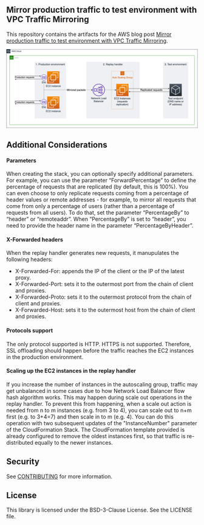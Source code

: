 ## Mirror production traffic to test environment with VPC Traffic Mirroring

This repository contains the artifacts for the AWS blog post [Mirror production traffic to test environment with VPC Traffic Mirroring](https://aws.amazon.com/blogs/networking-and-content-delivery/mirror-production-traffic-to-test-environment-with-vpc-traffic-mirroring/).

![The diagram shows how requests for the production environment are replied to the test environment](images/mirroring.png)

## Additional Considerations

#### Parameters

When creating the stack, you can optionally specify additional parameters. For example, you can use the parameter “ForwardPercentage” to define the percentage of requests that are replicated (by default, this is 100%). You can even choose to only replicate requests coming from a percentage of header values or remote addresses - for example, to mirror all requests that come from only a percentage of users (rather than a percentage of requests from all users). To do that, set the parameter “PercentageBy” to “header” or “remoteaddr”. When “PercentageBy” is set to “header”, you need to provide the header name in the parameter “PercentageByHeader”.

#### X-Forwarded headers

When the replay handler generates new requests, it manupulates the following headers:
- X-Forwarded-For: appends the IP of the client or the IP of the latest proxy.
- X-Forwarded-Port: sets it to the outermost port from the chain of client and proxies.
- X-Forwarded-Proto: sets it to the outermost protocol from the chain of client and proxies.
- X-Forwarded-Host: sets it to the outermost host from the chain of client and proxies.

#### Protocols support

The only protocol supported is HTTP. HTTPS is not supported. Therefore, SSL offloading should happen before the traffic reaches the EC2 instances in the production environment.

#### Scaling up the EC2 instances in the replay handler

If you increase the number of instances in the autoscaling group, traffic may get unbalanced in some cases due to how Network Load Balancer flow hash algorithm works. This may happen during scale out operations in the replay handler. To prevent this from happening, when a scale out action is needed from n to m instances (e.g. from 3 to 4), you can scale out to n+m first (e.g. to 3+4=7) and then scale in to m (e.g. 4). You can do this operation with two subsequent updates of the "InstanceNumber" parameter of the CloudFormation Stack. The CloudFormation template provided is already configured to remove the oldest instances first, so that traffic is re-distributed equally to the newer instances.

## Security

See [CONTRIBUTING](CONTRIBUTING.md#security-issue-notifications) for more information.

## License

This library is licensed under the BSD-3-Clause License. See the LICENSE file.
